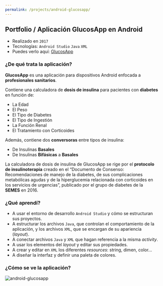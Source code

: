 ```yaml
---
permalink: /projects/android-glucosapp/
---
```


## Portfolio / Aplicación GlucosApp en Android

* Realizado en `2017`
* Tecnologías: `Android Studio` `Java` `XML`
* Puedes verlo aquí: [GlucosApp](play.google.com/store/apps/details?id=glucosapp.glucosapp)

### ¿De qué trata la aplicación?

**GlucosApp** es una aplicación para dispositivos Android enfocada a **profesionales sanitarios**. 

Contiene una calculadora de **dosis de insulina** para pacientes con **diabetes** en función de: 

- La Edad
- El Peso
- El Tipo de Diabetes
- El Tipo de Ingestión
- La Función Renal
- El Tratamiento con Corticoides

Además, contiene dos **conversoras** entre tipos de insulina:

- De Insulinas **Basales**
- De Insulinas **Bifásicas** a **Basales**

La calculadora de dosis de insulina de GlucosApp se rige por el **protocolo de insulinoterapia** creado en el “Documento de Consenso: Recomendaciones de manejo de la diabetes, de sus complicaciones metabólicas agudas y de la hiperglucemia relacionada con corticoides en los servicios de urgencias”, publicado por el grupo de diabetes de la **SEMES** en 2016.

### ¿Qué aprendí?

- A usar el entorno de desarrollo `Android Studio` y cómo se estructuran sus proyectos.
- A estructurar los archivos `Java`, que controlan el comportamiento de la aplicación, y los archivos `XML`, que se encargan de su apariencia (*layout*).
- A conectar archivos `Java` y `XML` que hagan referencia a la misma *activity*.
- A usar los elementos del *layout* y editar sus propiedades.
- A crear y editar en `XML` los diferentes *resources*: string, dimen, color...
- A diseñar la interfaz y definir una paleta de colores.

### ¿Cómo se ve la aplicación?

![android-glucosapp](../images/android-glucosapp.png)
